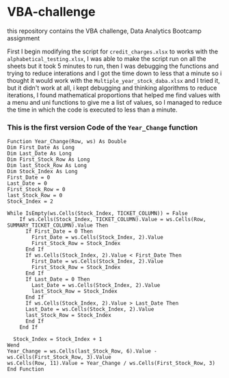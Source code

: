 # VBA-challenge
this repository contains the VBA challenge, Data Analytics Bootcamp assignment

First I begin modifying the script for `credit_charges.xlsx` to works with the `alphabetical_testing.xlsx`, I was able to make the script run on all the sheets but it took 5 minutes to run,
then I was debugging the functions and trying to reduce interations and I got the time down to less that a minute so i thought it would work
with the `Multiple_year_stock_daba.xlsx` and I tried it, but it didn't work at all, i kept debugging and thinking algorithms to reduce iterations,
I found mathematical proportions that helped me find values with a menu and uni functions to give me a list of values, so I managed to reduce 
the time in which the code is executed to less than a minute.

### This is the first version Code of the `Year_Change` function 

    Function Year_Change(Row, ws) As Double
    Dim First_Date As Long
    Dim Last_Date As Long
    Dim First_Stock_Row As Long
    Dim last_Stock_Row As Long
    Dim Stock_Index As Long
    First_Date = 0
    Last_Date = 0
    First_Stock_Row = 0
    last_Stock_Row = 0
    Stock_Index = 2
    
    While IsEmpty(ws.Cells(Stock_Index, TICKET_COLUMN)) = False
        If ws.Cells(Stock_Index, TICKET_COLUMN).Value = ws.Cells(Row, SUMMARY_TICKET_COLUMN).Value Then
          If First_Date = 0 Then
            First_Date = ws.Cells(Stock_Index, 2).Value
            First_Stock_Row = Stock_Index
          End If
          If ws.Cells(Stock_Index, 2).Value < First_Date Then
            First_Date = ws.Cells(Stock_Index, 2).Value
            First_Stock_Row = Stock_Index
          End If
          If Last_Date = 0 Then
            Last_Date = ws.Cells(Stock_Index, 2).Value
            last_Stock_Row = Stock_Index
          End If
          If ws.Cells(Stock_Index, 2).Value > Last_Date Then
          Last_Date = ws.Cells(Stock_Index, 2).Value
          last_Stock_Row = Stock_Index
          End If
        End If
        
      Stock_Index = Stock_Index + 1
    Wend
    Year_Change = ws.Cells(last_Stock_Row, 6).Value - ws.Cells(First_Stock_Row, 3).Value
    ws.Cells(Row, 11).Value = Year_Change / ws.Cells(First_Stock_Row, 3)
    End Function
